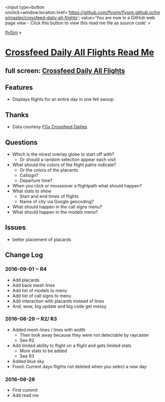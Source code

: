 <span style=display:none; >[You are now in a GitHub source code view - click this link to view Read Me file as a web page]
( https://flysim.github.io/crossfeed-daily-all-flights/#readme.md "View file as a web page." ) </span>
<input type=button onclick=window.location.href='https://github.com/flysim/flysim.github.io/tree/master/crossfeed-daily-all-flights'; 
value='You are now in a GitHub web page view - Click this button to view this read me file as source code' >

[flySim]( https://flysim.github.io/ ) &raquo;

[Crossfeed Daily All Flights Read Me]( https://flysim.github.io/crossfeed-daily-all-flights/#readme.md )
===

## full screen: [Crossfeed Daily All Flights]( https://flysim.github.io/crossfeed-daily-all-flights/ )


## Features

* Displays flights for an entire day in one fell swoop

## Thanks

* Data courtesy [FGx Crossfeed Dailies]( https://github.com/fgx/crossfeed-dailies )


## Questions

* Which is the nicest overlay globe to start off with?
	* Or should a random selection appear each visit
* What should the colors of the flight paths indicate?
	* Or the colors of the placards
	* Callsign?
	* Departure time?
* When you click or mouseover a flightpath what should happen?
* What stats to show
	* Start and end times of flights
	* Name of city via Google geocoding?
* What should happen in the call signs menu?
* What should happen in the models menu?


## Issues

* better placement of placards


## Change Log

### 2016-09-01 ~ R4

* Add placards
* Add back mesh lines
* Add list of models to menu
* Add list of call signs to menu
* Add interaction with placards instead of lines
* And, wow, big update and big code get messy

### 2016-08-29 ~ R2/ R3

* Added mesh-lines / lines with width
	* Then took away because they were not detectable by raycaster
	* See R2
* Add limited ability to flight on a flight and gets limited stats
	* More stats to be added
	* See R3
* Added blue sky
* Fixed: Current days flights not deleted when you select a new day

### 2016-08-28

* First commit
* Add read me